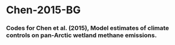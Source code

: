# Chen-2015-BG

### Codes for Chen et al. (2015), Model estimates of climate controls on pan-Arctic wetland methane emissions.